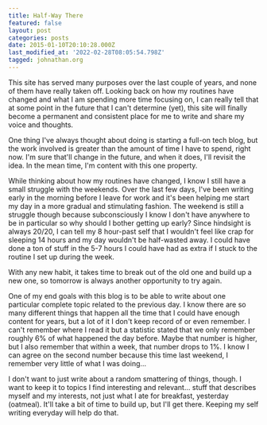 ```yaml
---
title: Half-Way There
featured: false
layout: post
categories: posts
date: 2015-01-10T20:10:28.000Z
last_modified_at: '2022-02-28T08:05:54.798Z'
tagged: johnathan.org
---
```


This site has served many purposes over the last couple of years, and none of them have really taken off. Looking back on how my routines have changed and what I am spending more time focusing on, I can really tell that at some point in the future that I can't determine (yet), this site will finally become a permanent and consistent place for me to write and share my voice and thoughts.

One thing I've always thought about doing is starting a full-on tech blog, but the work involved is greater than the amount of time I have to spend, right now. I'm sure that'll change in the future, and when it does, I'll revisit the idea. In the mean time, I'm content with this one property.

While thinking about how my routines have changed, I know I still have a small struggle with the weekends. Over the last few days, I've been writing early in the morning before I leave for work and it's been helping me start my day in a more gradual and stimulating fashion. The weekend is still a struggle though because subconsciously I know I don't have anywhere to be in particular so why should I bother getting up early? Since hindsight is always 20/20, I can tell my 8 hour-past self that I wouldn't feel like crap for sleeping 14 hours and my day wouldn't be half-wasted away. I could have done a ton of stuff in the 5-7 hours I could have had as extra if I stuck to the routine I set up during the week.

With any new habit, it takes time to break out of the old one and build up a new one, so tomorrow is always another opportunity to try again.

One of my end goals with this blog is to be able to write about one particular complete topic related to the previous day. I know there are so many different things that happen all the time that I could have enough content for years, but a lot of it I don't keep record of or even remember. I can't remember where I read it but a statistic stated that we only remember roughly 6% of what happened the day before. Maybe that number is higher, but I also remember that within a week, that number drops to 1%. I know I can agree on the second number because this time last weekend, I remember very little of what I was doing…

I don't want to just write about a random smattering of things, though. I want to keep it to topics I find interesting and relevant… stuff that describes myself and my interests, not just what I ate for breakfast, yesterday (oatmeal). It'll take a bit of time to build up, but I'll get there. Keeping my self writing everyday will help do that.

